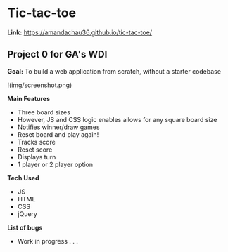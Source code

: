 
# Tic-tac-toe


**Link:** https://amandachau36.github.io/tic-tac-toe/

## Project 0 for GA's WDI

**Goal:** To build a web application from scratch, without a starter codebase


!(img/screenshot.png)

**Main Features**
*  Three board sizes
  * However, JS and CSS logic enables allows for any square board size
* Notifies winner/draw games  
* Reset board and play again!
* Tracks score
* Reset score
* Displays turn
* 1 player or 2 player option


**Tech Used**
* JS
* HTML
* CSS
* jQuery

**List of bugs**
* Work in progress . . .
